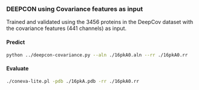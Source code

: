 ### DEEPCON using Covariance features as input

Trained and validated using the 3456 proteins in the DeepCov dataset with the covariance features (441 channels) as input.

#### Predict
```bash
python ../deepcon-covariance.py --aln ./16pkA0.aln --rr ./16pkA0.rr
```

#### Evaluate
```bash
./coneva-lite.pl -pdb ./16pkA.pdb -rr ./16pkA0.rr
```
